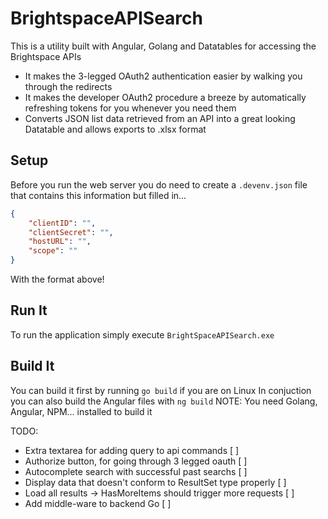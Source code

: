 # BrightspaceAPISearch
This is a utility built with Angular, Golang and Datatables for accessing the Brightspace APIs     
- It makes the 3-legged OAuth2 authentication easier by walking you through the redirects
- It makes the developer OAuth2 procedure a breeze by automatically refreshing tokens for you whenever you need them
- Converts JSON list data retrieved from an API into a great looking Datatable and allows exports to .xlsx format

## Setup
Before you run the web server you do need to create a `.devenv.json` file that contains this information but filled in...
```json
{
    "clientID": "",
    "clientSecret": "",
    "hostURL": "",
    "scope": ""
}
```
With the format above!

## Run It
To run the application simply execute `BrightSpaceAPISearch.exe`

## Build It
You can build it first by running `go build` if you are on Linux
In conjuction you can also build the Angular files with `ng build`
NOTE: You need Golang, Angular, NPM... installed to build it

TODO:
- Extra textarea for adding query to api commands [ ]
- Authorize button, for going through 3 legged oauth [ ]
- Autocomplete search with successful past searchs [ ]
- Display data that doesn't conform to ResultSet type properly [ ]
- Load all results -> HasMoreItems should trigger more requests [ ]
- Add middle-ware to backend Go [ ]